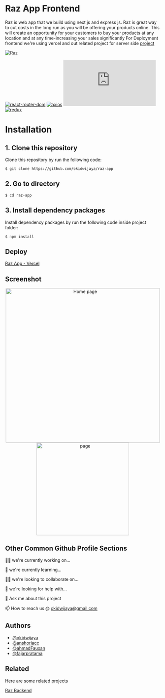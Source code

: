 
# Raz App Frontend

Raz is web app that we build using next js and express js.
Raz is great way to cut costs in the long run as you will be offering your products online. This will create an opportunity for your customers to buy your products at any location and at any time-increasing your sales significantly
For Deployment frontend we're using vercel and out related project for server side [project](##Related) 


![Raz](https://drive.google.com/uc?export=view&id=1FcgncPq7HGnaEXO0tmrE6r2ZykxhtSF-)

[![react-router-dom](https://img.shields.io/npm/v/react-router-dom?label=react-router-dom)](https://www.npmjs.com/package/react-router-dom)
[![axios](https://img.shields.io/npm/v/axios?label=axios)](https://www.npmjs.com/package/axios)
[![chart.js](https://img.shields.io/npm/v/chart.js?label=chart.js)](https://www.npmjs.com/package/chart.js)
[![redux](https://img.shields.io/npm/v/redux?label=redux)](https://www.npmjs.com/package/redux)

# Installation

## 1. Clone this repository

Clone this repository by run the following code:

```
$ git clone https://github.com/okidwijaya/raz-app
```
## 2. Go to directory

```
$ cd raz-app
```

## 3. Install dependency packages

Install dependency packages by run the following code inside project folder:

```
$ npm install
```

## Deploy

[Raz App - Vercel](https://raz-garlic.vercel.app/)

## Screenshot

<div align="center">
<img width="500" src="https://drive.google.com/uc?export=view&id=1JGGu6ursmkqwlLVFCvNh-Bi3dR34p5Qy" alt="Home page">

<img width="300" src="https://drive.google.com/uc?export=view&id=1utTXOmKdl3c54jpnxFMIDyPr5ctcAiDW" alt="page">
</div>

## Other Common Github Profile Sections
👩‍💻 we're currently working on...

🧠 we're currently learning...

👯‍♀️ we're looking to collaborate on...

🤔 we're looking for help with...

💬 Ask me about this project

📫 How to reach us @ okidwijaya@gmail.com


## Authors

- [@okidwijaya]( https://github.com/okidwijaya)
- [@anshoriacc]( https://github.com/anshoriacc)
- [@ahmadFauxan]( https://github.com/special-snowflake)
- [@fajarpratama](https://github.com/ikehikeh151   )


## Related

Here are some related projects

[Raz Backend](https://github.com/okidwijaya/raz-app)

